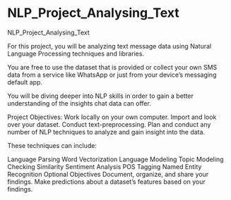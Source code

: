 # NLP_Project_Analysing_Text
NLP_Project_Analysing_Text

For this project, you will be analyzing text message data using Natural Language Processing techniques and libraries.

You are free to use the dataset that is provided or collect your own SMS data from a service like WhatsApp or just from your device’s messaging default app.

You will be diving deeper into NLP skills in order to gain a better understanding of the insights chat data can offer.

Project Objectives:
Work locally on your own computer.
Import and look over your dataset.
Conduct text-preprocessing.
Plan and conduct any number of NLP techniques to analyze and gain insight into the data.


These techniques can include:

Language Parsing
Word Vectorization
Language Modeling
Topic Modeling
Checking Similarity
Sentiment Analysis
POS Tagging
Named Entity Recognition
Optional Objectives
Document, organize, and share your findings.
Make predictions about a dataset’s features based on your findings.
